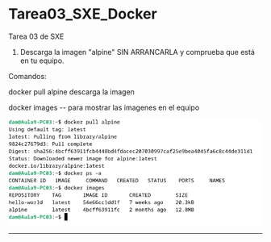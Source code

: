 # Tarea03_SXE_Docker
Tarea 03 de SXE

1. Descarga la imagen "alpine" SIN ARRANCARLA y comprueba que está en tu equipo.

Comandos:

docker pull alpine descarga la imagen

docker images -- para mostrar las imagenes en el equipo

![Captura desde 2025-10-03 08-51-24.png](img/Captura%20desde%202025-10-03%2008-51-24.png)

---

